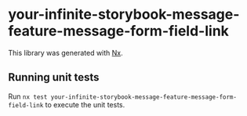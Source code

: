# your-infinite-storybook-message-feature-message-form-field-link

This library was generated with [Nx](https://nx.dev).

## Running unit tests

Run `nx test your-infinite-storybook-message-feature-message-form-field-link` to execute the unit tests.
